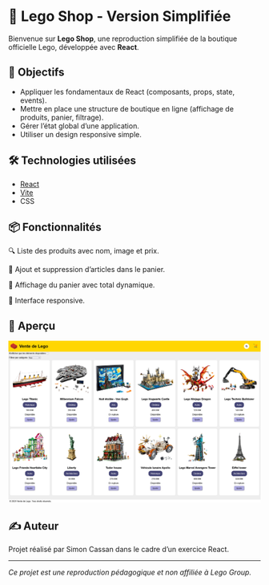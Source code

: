 # 🧱 Lego Shop - Version Simplifiée

Bienvenue sur **Lego Shop**, une reproduction simplifiée de la boutique officielle Lego, développée avec **React**.

## 🚀 Objectifs

- Appliquer les fondamentaux de React (composants, props, state, events).
- Mettre en place une structure de boutique en ligne (affichage de produits, panier, filtrage).
- Gérer l’état global d’une application.
- Utiliser un design responsive simple.

## 🛠️ Technologies utilisées

- [React](https://reactjs.org/)
- [Vite](https://vitejs.dev/)
- CSS

## 📦 Fonctionnalités
🔍 Liste des produits avec nom, image et prix.

🛒 Ajout et suppression d’articles dans le panier.

🧾 Affichage du panier avec total dynamique.

📱 Interface responsive.

## 📸 Aperçu
![](./src/assets/screenshot.jpg)

## ✍️ Auteur
Projet réalisé par Simon Cassan dans le cadre d’un exercice React.  
***
  
*Ce projet est une reproduction pédagogique et non affiliée à Lego Group.*
